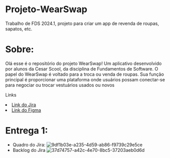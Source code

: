 # Projeto-WearSwap
Trabalho de FDS 2024.1, projeto para criar um app de revenda de roupas, sapatos, etc.
# Sobre:
Olá esse é o repositório do projeto WearSwap! Um aplicativo desenvolvido por alunos da Cesar Scool, da disciplina de Fundamentos de Software. O papel do WearSwap é voltado para a troca ou venda de roupas. Sua função principal é proporcionar uma plataforma onde usuários possam conectar-se para negociar ou trocar vestuários usados ou novos

<p>Links </p>
    <li>
    <a  href="https://wearswap.atlassian.net/jira/software/projects/KAN/boards/1"
      >Link do Jira</a
    >
        <li>
    <a  href="https://www.figma.com/file/sGaIQxFZZLGjDgX7vIfEG0/WearSwap?type=design&node-id=0-1&mode=design&t=KvK6inAtdmDSNPXU-0"
      >Link do Figma</a
    >
  </li>

# **Entrega 1:**

* Quadro do Jira:
![9df1b03e-a235-4d59-ab86-f9739c29e5ce](https://github.com/gantonioo003/Projeto-WearSwap/assets/163006803/c2600b9e-9a00-4bd8-988b-bba999933868)
* Backlog do Jira
![37d74757-a42c-4e70-8bc5-37203aeb0d6d](https://github.com/gantonioo003/Projeto-WearSwap/assets/163006803/cd333e1c-1937-43d4-baa4-d59efa566769)

